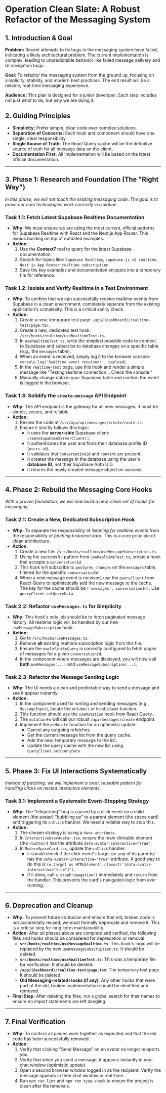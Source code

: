 # Operation Clean Slate: A Robust Refactor of the Messaging System

## 1. Introduction & Goal

**Problem:** Recent attempts to fix bugs in the messaging system have failed, indicating a likely architectural problem. The current implementation is complex, leading to unpredictable behavior like failed message delivery and UI navigation bugs.

**Goal:** To refactor the messaging system from the ground up, focusing on simplicity, stability, and modern best practices. The end result will be a reliable, real-time messaging experience.

**Audience:** This plan is designed for a junior developer. Each step includes not just *what* to do, but *why* we are doing it.

## 2. Guiding Principles

*   **Simplicity:** Prefer simple, clear code over complex solutions.
*   **Separation of Concerns:** Each hook and component should have one single, clear responsibility.
*   **Single Source of Truth:** The React Query cache will be the definitive source of truth for all message data on the client.
*   **Documentation First:** All implementation will be based on the latest official documentation.

---

## 3. Phase 1: Research and Foundation (The "Right Way")

*In this phase, we will not touch the existing messaging code. The goal is to prove our core technologies work correctly in isolation.*

### Task 1.1: Fetch Latest Supabase Realtime Documentation

*   **Why:** We must ensure we are using the most current, official patterns for Supabase Realtime with React and the Next.js App Router. This avoids building on top of outdated examples.
*   **Action:**
    1.  Use the **Context7** tool to query for the latest Supabase documentation.
    2.  Search for topics like: `Supabase Realtime`, `supabase-js v2 realtime`, `Next.js App Router realtime subscription`.
    3.  Save the key examples and documentation snippets into a temporary file for reference.

### Task 1.2: Isolate and Verify Realtime in a Test Environment

*   **Why:** To confirm that we can successfully receive realtime events from Supabase in a clean environment, completely separate from the existing application's complexity. This is a critical sanity check.
*   **Action:**
    1.  Create a new, temporary test page: `/app/(dashboard)/realtime-test/page.tsx`.
    2.  Create a new, dedicated test hook: `/src/hooks/realtime/useRealtimeTest.ts`.
    3.  In `useRealtimeTest.ts`, write the simplest possible code to connect to Supabase and subscribe to database changes on a specific table (e.g., the `messages` table).
    4.  When an event is received, simply log it to the browser console: `console.log('Realtime event received:', payload)`.
    5.  In the `realtime-test` page, use this hook and render a simple message like "Testing realtime connection... Check the console."
    6.  Manually change data in your Supabase table and confirm the event is logged in the browser.

### Task 1.3: Solidify the `create-message` API Endpoint

*   **Why:** The API endpoint is the gateway for all new messages. It must be simple, secure, and reliable.
*   **Action:**
    1.  Review the code at `/src/app/api/messages/create/route.ts`.
    2.  Ensure it strictly follows this logic:
        *   It uses the **server-side** Supabase client: `createSupabaseServerClient()`.
        *   It authenticates the user and finds their database profile ID (`users.id`).
        *   It validates that `conversationId` and `content` are present.
        *   It creates the message in the database using the user's **database ID**, not their Supabase Auth UID.
        *   It returns the newly created message object on success.

---

## 4. Phase 2: Rebuild the Messaging Core Hooks

*With a proven foundation, we will now build a new, clean set of hooks for messaging.*

### Task 2.1: Create a New, Dedicated Subscription Hook

*   **Why:** To separate the responsibility of *listening for realtime events* from the responsibility of *fetching historical data*. This is a core principle of clean architecture.
*   **Action:**
    1.  Create a new file: `/src/hooks/realtime/useMessageSubscription.ts`.
    2.  Using the successful pattern from `useRealtimeTest.ts`, create a hook that accepts a `conversationId`.
    3.  This hook will subscribe to `postgres_changes` on the `messages` table, filtered for the specific `conversationId`.
    4.  When a new message event is received, use the `queryClient` from React Query to optimistically add the new message to the cache. The key for the cache should be `['messages', conversationId]`. Use `queryClient.setQueryData`.

### Task 2.2: Refactor `useMessages.ts` for Simplicity

*   **Why:** This hook's only job should be to fetch paginated message history. All realtime logic will be handled by our new `useMessageSubscription` hook.
*   **Action:**
    1.  Go to `/src/hooks/useMessages.ts`.
    2.  Remove **all** existing realtime subscription logic from this file.
    3.  Ensure the `useInfiniteQuery` is correctly configured to fetch pages of messages for a given `conversationId`.
    4.  In the component where messages are displayed, you will now call **both** `useMessages(...)` and `useMessageSubscription(...)`.

### Task 2.3: Refactor the Message Sending Logic

*   **Why:** The UI needs a clean and predictable way to send a message and see it appear instantly.
*   **Action:**
    1.  In the component used for writing and sending messages (e.g., `MessageInput`), locate the `onSubmit` or `handleSend` function.
    2.  This function should use the `useMutation` hook from React Query.
    3.  The `mutationFn` will call our robust `/api/messages/create` endpoint.
    4.  Implement the `onMutate` function for an optimistic update:
        *   Cancel any outgoing refetches.
        *   Get the current message list from the query cache.
        *   Add the new, temporary message to the list.
        *   Update the query cache with the new list using `queryClient.setQueryData`.

---

## 5. Phase 3: Fix UI Interactions Systematically

*Instead of patching, we will implement a clear, reusable pattern for handling clicks on nested interactive elements.*

### Task 3.1: Implement a Systematic Event-Stopping Strategy

*   **Why:** The "teleporting" bug is caused by a click event on a child element (the avatar) "bubbling up" to a parent element (the space card) and triggering its `onClick` handler. We need a reliable way to stop this.
*   **Action:**
    1.  The chosen strategy is using a `data-attribute`.
    2.  In `InteractiveUserAvatar.tsx`, ensure the main clickable element (the `<button>`) has the attribute `data-avatar-interactive="true"`.
    3.  In `ModernSpaceCard.tsx`, update the `onClick` handler:
        *   It should check if the click event's target (or any of its parents) has the `data-avatar-interactive="true"` attribute. A good way to do this is `(e.target as HTMLElement).closest('[data-avatar-interactive="true"]')`.
        *   If it does, call `e.stopPropagation()` immediately and `return` from the handler. This prevents the card's navigation logic from ever running.

---

## 6. Deprecation and Cleanup

*   **Why:** To prevent future confusion and ensure that old, broken code is not accidentally reused, we must formally deprecate and remove it. This is a critical step for long-term maintainability.
*   **Action:** After all phases above are complete and verified, the following files and hooks should be considered for deprecation or removal.
    *   **`src/hooks/realtime/useMessageRealtime.ts`**: This hook's logic will be replaced by the new `useMessageSubscription.ts`. It should be deleted.
    *   **`src/hooks/realtime/useRealtimeTest.ts`**: This was a temporary file for verification. It should be deleted.
    *   **`/app/(dashboard)/realtime-test/page.tsx`**: The temporary test page. It should be deleted.
    *   **Old Messaging-related Hooks (if any)**: Any other hooks that were part of the old, broken implementation should be identified and removed.
*   **Final Step:** After deleting the files, run a global search for their names to ensure no import statements are left dangling.

---

## 7. Final Verification

*   **Why:** To confirm all pieces work together as expected and that the old code has been successfully removed.
*   **Action:**
    1.  Verify that clicking "Send Message" on an avatar no longer teleports you.
    2.  Verify that when you send a message, it appears instantly in your chat window (optimistic update).
    3.  Open a second browser window logged in as the recipient. Verify the message appears in their chat window in real-time.
    4.  Run `npm run lint` and `npm run type-check` to ensure the project is clean after file removals.

